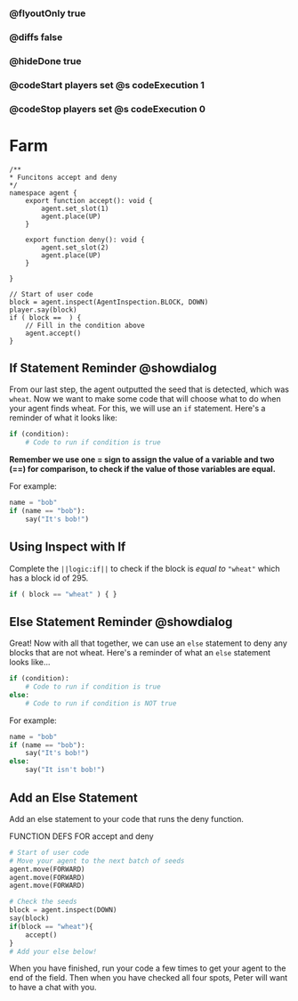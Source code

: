 ### @flyoutOnly true
### @diffs false
### @hideDone true
### @codeStart players set @s codeExecution 1
### @codeStop players set @s codeExecution 0

# Farm

```customts
/**
* Funcitons accept and deny
*/
namespace agent {
    export function accept(): void {
        agent.set_slot(1)
        agent.place(UP)
    }

    export function deny(): void {
        agent.set_slot(2)
        agent.place(UP)
    }
    
}
```

```template
// Start of user code
block = agent.inspect(AgentInspection.BLOCK, DOWN)
player.say(block)
if ( block ==  ) {
    // Fill in the condition above
    agent.accept() 
}
```

## If Statement Reminder @showdialog

From our last step, the agent outputted the seed that is detected, which was `wheat`. Now we want to make some code that will choose what to do when your agent finds wheat. For this, we will use an `if` statement. 
Here's a reminder of what it looks like:

```python
if (condition):
    # Code to run if condition is true
```

**Remember we use one = sign to assign the value of a variable and two (==) for comparison, to check if the value of those variables are equal.**

For example:

```python
name = "bob"
if (name == "bob"):
    say("It's bob!")
```

## Using Inspect with If
Complete the `||logic:if||` to check if the block is *equal to* `"wheat"` which has a block id of 295.

```python
if ( block == "wheat" ) { }
```


## Else Statement Reminder @showdialog
Great! Now with all that together, we can use an `else` statement to deny any blocks that are not wheat.
Here's a reminder of what an `else` statement looks like...
```python
if (condition):
    # Code to run if condition is true
else:
    # Code to run if condition is NOT true
```

For example:

```python
name = "bob"
if (name == "bob"):
    say("It's bob!")
else:
    say("It isn't bob!")
```

## Add an Else Statement
Add an else statement to your code that runs the deny function.

FUNCTION DEFS FOR accept and deny 

```python
# Start of user code
# Move your agent to the next batch of seeds
agent.move(FORWARD)
agent.move(FORWARD)
agent.move(FORWARD)

# Check the seeds
block = agent.inspect(DOWN)
say(block)
if(block == "wheat"){
    accept() 
}
# Add your else below!
```
When you have finished, run your code a few times to get your agent to the end of the field. Then when you have checked all four spots, Peter will want to have a chat with you.

